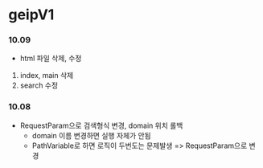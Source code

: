 # geipV1

### 10.09
- html 파일 삭제, 수정
1. index, main 삭제
2. search 수정

### 10.08
- RequestParam으로 검색형식 변경, domain 위치 롤백
  - domain 이름 변경하면 실행 자체가 안됨
  - PathVariable로 하면 로직이 두번도는 문제발생 => RequestParam으로 변경

